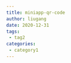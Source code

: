 ```yaml
---
title: miniapp-qr-code
author: liugang
date: 2020-12-31
tags:
 - tag2
categories:
 - category1
---
```


<template>

<div class="head">一、xxx标准版小程序</div>
<div class="flex wrap">
<div class="flex-item" v-for="(item,index) in golMiniDataList" :key="index">
  <div class="flex flex-center">
<img :src="item.imgSrc"></img>
</div>
 <div class="flex flex-center">{{item.name}}
 </div>
</div>
</div>

<div class="head second-title">二、xxx标准版小程序</div>
<div class="flex wrap">
<div class="flex-item" v-for="(item,index) in holMiniDataList" :key="index">
  <div class="flex flex-center">
<img :src="item.imgSrc"></img>
</div>
 <div class="flex flex-center">{{item.name}}
 </div>
</div>
</div>

<div class="head second-title">三、xx-common-ui（小程序二维码）</div>
<div class="flex wrap">
<div class="flex-item" >
  <div class="flex flex-center">
<img src="../assets/images/ui/ui.jpg"></img>
</div>
</div>
</div>

<div class="head second-title">四、xx-common-ui-next（小程序二维码）</div>
<div class="flex wrap">
<div class="flex-item" >
  <div class="flex flex-center">
<img src="../assets/images/ui/ui-next.jpg"></img>
</div>
</div>
</div>
</template>


<script>
export default {
  name: "BsDocument",
  data() {
    return {
      golMiniDataList: [
        
      ],
      holMiniDataList: [
        
      ],
    };
  },
};
</script>

<style scoped>
.head {
  font-size:30px;
  color: #3eaf7c;
  font-weight:bold;
}

.second {
  margin-top:50px;
}

.flex {
  display:flex;
  font-size:20px;
  justify-content: space-between;
}

.wrap {
  flex-wrap: wrap;
}

.flex-center{
  justify-content:center
}

.flex-item{
  width:50%
}

img{
   margin-top:100px !important;
   width:200px;
   height:200px;
}

.{
  /* text-align:center; */
}

.f14{
  font-size:18px;
}

.second-title{
  margin-top:100px
}

</style>
